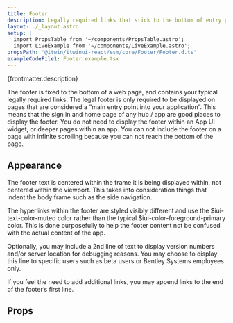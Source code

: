 ```yaml
---
title: Footer
description: Legally required links that stick to the bottom of entry pages.
layout: ./_layout.astro
setup: |
  import PropsTable from '~/components/PropsTable.astro';
  import LiveExample from '~/components/LiveExample.astro';
propsPath: '@itwin/itwinui-react/esm/core/Footer/Footer.d.ts'
exampleCodeFile1: Footer.example.tsx
---
```


<p>{frontmatter.description}</p>

<LiveExample src={frontmatter.exampleCodeFile1} />

The footer is fixed to the bottom of a web page, and contains your typical legally required links. The legal footer is only required to be displayed on pages that are considered a “main entry point into your application”. This means that the sign in and home page of any hub / app are good places to display the footer. You do not need to display the footer within an App UI widget, or deeper pages within an app. You can not include the footer on a page with infinite scrolling because you can not reach the bottom of the page.

## Appearance
The footer text is centered within the frame it is being displayed within, not centered within the viewport. This takes into consideration things that indent the body frame such as the side navigation.

The hyperlinks within the footer are styled visibly different and use the $iui-text-color-muted color rather than the typical $iui-color-foreground-primary color. This is done purposefully to help the footer content not be confused with the actual content of the app.

Optionally, you may include a 2nd line of text to display version numbers and/or server location for debugging reasons. You may choose to display this line to specific users such as beta users or Bentley Systems employees only.

If you feel the need to add additional links, you may append links to the end of the footer’s first line.

## Props

<PropsTable path={frontmatter.propsPath} />
